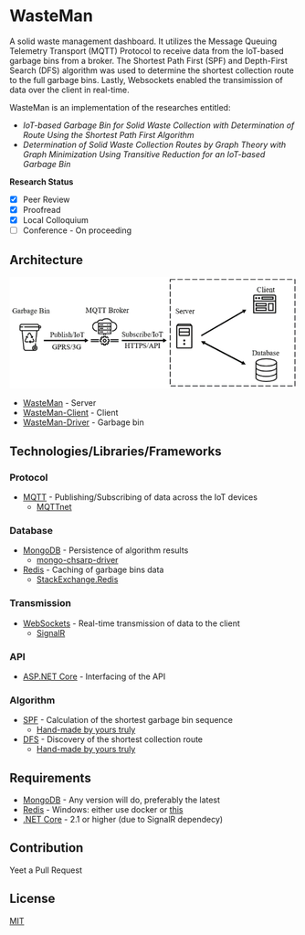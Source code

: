 # WasteMan
A solid waste management dashboard. It utilizes the Message Queuing Telemetry Transport (MQTT) Protocol to receive data from the IoT-based garbage bins from a broker. The Shortest Path First (SPF) and Depth-First Search (DFS) algorithm was used to determine the shortest collection route to the full garbage bins. Lastly, Websockets enabled the transimission of data over the client in real-time. 

WasteMan is an implementation of the researches entitled:
- _IoT-based Garbage Bin for Solid Waste Collection with Determination of Route
   Using the Shortest Path First Algorithm_
- _Determination of Solid Waste Collection Routes by Graph Theory with Graph Minimization 
   Using Transitive Reduction for an IoT-based Garbage Bin_

__Research Status__
- [x] Peer Review
- [x] Proofread
- [x] Local Colloquium
- [ ] Conference - On proceeding

## Architecture
![WasteMan Architecture](https://github.com/IanEscober/WasteMan/blob/master/docs/Architecture.png)
- [WasteMan](https://github.com/IanEscober/WasteMan) - Server
- [WasteMan-Client](https://github.com/IanEscober/WasteMan-Client) - Client
- [WasteMan-Driver](https://github.com/IanEscober/WasteMan-Driver) - Garbage bin

## Technologies/Libraries/Frameworks
### Protocol
- [MQTT](http://mqtt.org/) - Publishing/Subscribing of data across the IoT devices
    - [MQTTnet](https://github.com/chkr1011/MQTTnet) 
### Database
- [MongoDB](https://www.mongodb.com/) - Persistence of algorithm results
    - [mongo-chsarp-driver](https://github.com/mongodb/mongo-csharp-driver) 
- [Redis](https://redis.io/) - Caching of garbage bins data
    - [StackExchange.Redis](https://github.com/StackExchange/StackExchange.Redis)
### Transmission
- [WebSockets](https://developer.mozilla.org/en-US/docs/Web/API/WebSockets_API) - Real-time transmission of data to the client
    - [SignalR](https://github.com/SignalR/SignalR) 
### API
- [ASP.NET Core](https://github.com/aspnet/AspNetCore) - Interfacing of the API
### Algorithm
- [SPF](https://en.wikipedia.org/wiki/Dijkstra%27s_algorithm) - Calculation of the shortest garbage bin sequence
    - [Hand-made by yours truly](https://github.com/IanEscober/WasteMan/blob/master/src/WasteMan.Algorithm/Core/ShortestPathFirst.cs)
- [DFS](https://en.wikipedia.org/wiki/Depth-first_search) - Discovery of the shortest collection route
    - [Hand-made by yours truly](https://github.com/IanEscober/WasteMan/blob/master/src/WasteMan.Algorithm/Core/ModifiedDepthFirstSearch.cs)

## Requirements
- [MongoDB](https://www.mongodb.com/download-center/community) - Any version will do, preferably the latest
- [Redis](https://redis.io/download) - Windows: either use docker or [this](https://github.com/microsoftarchive/redis/releases)
- [.NET Core](https://dotnet.microsoft.com/) - 2.1 or higher (due to SignalR dependecy)

## Contribution
Yeet a Pull Request

## License
[MIT](https://github.com/IanEscober/WasteMan/blob/master/License)